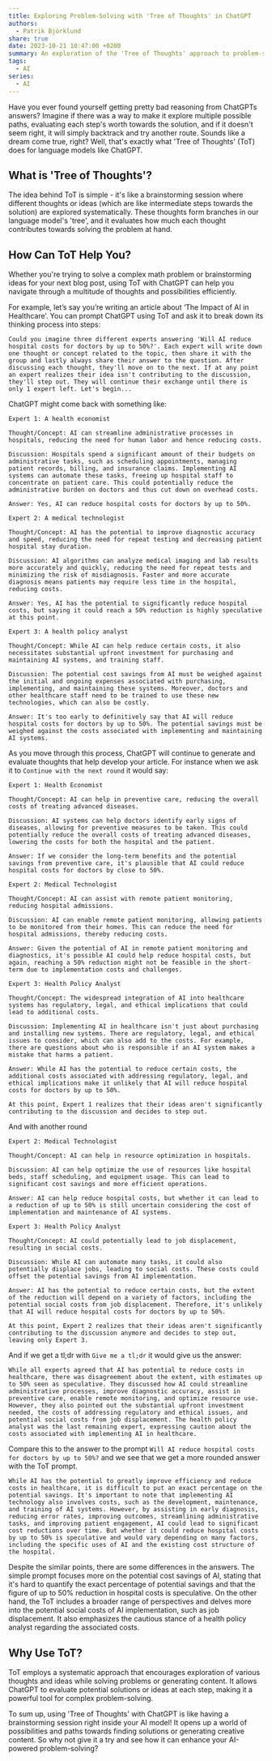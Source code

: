 ```yaml
---
title: Exploring Problem-Solving with 'Tree of Thoughts' in ChatGPT
authors:
  - Patrik Björklund
share: true
date: 2023-10-21 10:47:00 +0200
summary: An exploration of the 'Tree of Thoughts' approach to problem-solving and content generation in language models like ChatGPT.
tags:
  - AI
series:
  - AI
---
```



Have you ever found yourself getting pretty bad reasoning from ChatGPTs answers? Imagine if there was a way to make it explore multiple possible paths, evaluating each step's worth towards the solution, and if it doesn't seem right, it will simply backtrack and try another route. Sounds like a dream come true, right? Well, that's exactly what 'Tree of Thoughts' (ToT) does for language models like ChatGPT.

## What is 'Tree of Thoughts'?

The idea behind ToT is simple - it's like a brainstorming session where different thoughts or ideas (which are like intermediate steps towards the solution) are explored systematically. These thoughts form branches in our language model's 'tree', and it evaluates how much each thought contributes towards solving the problem at hand.

## How Can ToT Help You?

Whether you're trying to solve a complex math problem or brainstorming ideas for your next blog post, using ToT with ChatGPT can help you navigate through a multitude of thoughts and possibilities efficiently.

For example, let’s say you’re writing an article about ‘The Impact of AI in Healthcare’. You can prompt ChatGPT using ToT and ask it to break down its thinking process into steps:

```
Could you imagine three different experts answering 'Will AI reduce hospital costs for doctors by up to 50%?'. Each expert will write down one thought or concept related to the topic, then share it with the group and lastly always share their answer to the question. After discussing each thought, they'll move on to the next. If at any point an expert realizes their idea isn't contributing to the discussion, they'll step out. They will continue their exchange until there is only 1 expert left. Let's begin...
```

ChatGPT might come back with something like:

```
Expert 1: A health economist

Thought/Concept: AI can streamline administrative processes in hospitals, reducing the need for human labor and hence reducing costs.

Discussion: Hospitals spend a significant amount of their budgets on administrative tasks, such as scheduling appointments, managing patient records, billing, and insurance claims. Implementing AI systems can automate these tasks, freeing up hospital staff to concentrate on patient care. This could potentially reduce the administrative burden on doctors and thus cut down on overhead costs.

Answer: Yes, AI can reduce hospital costs for doctors by up to 50%.

Expert 2: A medical technologist

Thought/Concept: AI has the potential to improve diagnostic accuracy and speed, reducing the need for repeat testing and decreasing patient hospital stay duration.

Discussion: AI algorithms can analyze medical imaging and lab results more accurately and quickly, reducing the need for repeat tests and minimizing the risk of misdiagnosis. Faster and more accurate diagnosis means patients may require less time in the hospital, reducing costs.

Answer: Yes, AI has the potential to significantly reduce hospital costs, but saying it could reach a 50% reduction is highly speculative at this point.

Expert 3: A health policy analyst

Thought/Concept: While AI can help reduce certain costs, it also necessitates substantial upfront investment for purchasing and maintaining AI systems, and training staff.

Discussion: The potential cost savings from AI must be weighed against the initial and ongoing expenses associated with purchasing, implementing, and maintaining these systems. Moreover, doctors and other healthcare staff need to be trained to use these new technologies, which can also be costly.

Answer: It's too early to definitively say that AI will reduce hospital costs for doctors by up to 50%. The potential savings must be weighed against the costs associated with implementing and maintaining AI systems.
```

As you move through this process, ChatGPT will continue to generate and evaluate thoughts that help develop your article. For instance when we ask it to `Continue with the next round` it would say:

```
Expert 1: Health Economist

Thought/Concept: AI can help in preventive care, reducing the overall costs of treating advanced diseases.

Discussion: AI systems can help doctors identify early signs of diseases, allowing for preventive measures to be taken. This could potentially reduce the overall costs of treating advanced diseases, lowering the costs for both the hospital and the patient.

Answer: If we consider the long-term benefits and the potential savings from preventive care, it's plausible that AI could reduce hospital costs for doctors by close to 50%.

Expert 2: Medical Technologist 

Thought/Concept: AI can assist with remote patient monitoring, reducing hospital admissions.

Discussion: AI can enable remote patient monitoring, allowing patients to be monitored from their homes. This can reduce the need for hospital admissions, thereby reducing costs. 

Answer: Given the potential of AI in remote patient monitoring and diagnostics, it's possible AI could help reduce hospital costs, but again, reaching a 50% reduction might not be feasible in the short-term due to implementation costs and challenges.

Expert 3: Health Policy Analyst

Thought/Concept: The widespread integration of AI into healthcare systems has regulatory, legal, and ethical implications that could lead to additional costs.

Discussion: Implementing AI in healthcare isn't just about purchasing and installing new systems. There are regulatory, legal, and ethical issues to consider, which can also add to the costs. For example, there are questions about who is responsible if an AI system makes a mistake that harms a patient.

Answer: While AI has the potential to reduce certain costs, the additional costs associated with addressing regulatory, legal, and ethical implications make it unlikely that AI will reduce hospital costs for doctors by up to 50%.

At this point, Expert 1 realizes that their ideas aren't significantly contributing to the discussion and decides to step out.
```

And with another round

```
Expert 2: Medical Technologist

Thought/Concept: AI can help in resource optimization in hospitals.

Discussion: AI can help optimize the use of resources like hospital beds, staff scheduling, and equipment usage. This can lead to significant cost savings and more efficient operations.

Answer: AI can help reduce hospital costs, but whether it can lead to a reduction of up to 50% is still uncertain considering the cost of implementation and maintenance of AI systems.

Expert 3: Health Policy Analyst

Thought/Concept: AI could potentially lead to job displacement, resulting in social costs.

Discussion: While AI can automate many tasks, it could also potentially displace jobs, leading to social costs. These costs could offset the potential savings from AI implementation.

Answer: AI has the potential to reduce certain costs, but the extent of the reduction will depend on a variety of factors, including the potential social costs from job displacement. Therefore, it's unlikely that AI will reduce hospital costs for doctors by up to 50%.

At this point, Expert 2 realizes that their ideas aren't significantly contributing to the discussion anymore and decides to step out, leaving only Expert 3.
```

And if we get a tl;dr with `Give me a tl;dr` it would give us the answer:

```
While all experts agreed that AI has potential to reduce costs in healthcare, there was disagreement about the extent, with estimates up to 50% seen as speculative. They discussed how AI could streamline administrative processes, improve diagnostic accuracy, assist in preventive care, enable remote monitoring, and optimize resource use. However, they also pointed out the substantial upfront investment needed, the costs of addressing regulatory and ethical issues, and potential social costs from job displacement. The health policy analyst was the last remaining expert, expressing caution about the costs associated with implementing AI in healthcare.
```

Compare this to the answer to the prompt `Will AI reduce hospital costs for doctors by up to 50%?` and we see that we get a more rounded answer with the ToT prompt.

```
While AI has the potential to greatly improve efficiency and reduce costs in healthcare, it is difficult to put an exact percentage on the potential savings. It's important to note that implementing AI technology also involves costs, such as the development, maintenance, and training of AI systems. However, by assisting in early diagnosis, reducing error rates, improving outcomes, streamlining administrative tasks, and improving patient engagement, AI could lead to significant cost reductions over time. But whether it could reduce hospital costs by up to 50% is speculative and would vary depending on many factors, including the specific uses of AI and the existing cost structure of the hospital.
```

Despite the similar points, there are some differences in the answers. The simple prompt focuses more on the potential cost savings of AI, stating that it's hard to quantify the exact percentage of potential savings and that the figure of up to 50% reduction in hospital costs is speculative. On the other hand, the ToT includes a broader range of perspectives and delves more into the potential social costs of AI implementation, such as job displacement. It also emphasizes the cautious stance of a health policy analyst regarding the associated costs.

## Why Use ToT?

ToT employs a systematic approach that encourages exploration of various thoughts and ideas while solving problems or generating content. It allows ChatGPT to evaluate potential solutions or ideas at each step, making it a powerful tool for complex problem-solving.

To sum up, using 'Tree of Thoughts' with ChatGPT is like having a brainstorming session right inside your AI model! It opens up a world of possibilities and paths towards finding solutions or generating creative content. So why not give it a try and see how it can enhance your AI-powered problem-solving?